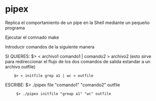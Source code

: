 # pipex


Replica el comportamiento de un pipe en la Shell mediante un pequeño programa

Ejecutar el comnado make

Introducir comandos de la siguiente manera

SI QUIERES: $> < archivo1 comando1 | comando2 > archivo2
  (esto sirve para redireccionar el flujo de los dos comandos de salida estandar a un archivo outfile)

        $> < initfile grep a1 | wc > outfile
ESCRIBE: $> ./pipex file "comando1" "comando2" outfile

         $> ./pipex initfile "greap a1" "wc" outfile

